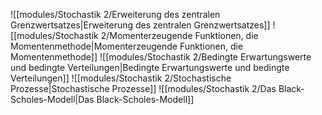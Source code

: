 ![[modules/Stochastik 2/Erweiterung des zentralen Grenzwertsatzes|Erweiterung des zentralen Grenzwertsatzes]]
![[modules/Stochastik 2/Momenterzeugende Funktionen, die Momentenmethode|Momenterzeugende Funktionen, die Momentenmethode]]
![[modules/Stochastik 2/Bedingte Erwartungswerte und bedingte Verteilungen|Bedingte Erwartungswerte und bedingte Verteilungen]]
![[modules/Stochastik 2/Stochastische Prozesse|Stochastische Prozesse]]
![[modules/Stochastik 2/Das Black-Scholes-Modell|Das Black-Scholes-Modell]]